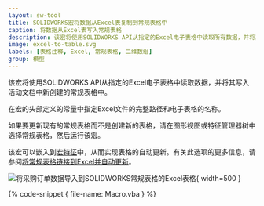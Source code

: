 ```yaml
---
layout: sw-tool
title: SOLIDWORKS宏将数据从Excel表复制到常规表格中
caption: 将数据从Excel表写入常规表格
description: 该宏将使用SOLIDWORKS API从指定的Excel电子表格中读取所有数据，并将其导入到活动文档的新常规表格中，或者更新现有表格
image: excel-to-table.svg
labels: [表格注释, Excel, 常规表格, 二维数组]
group: 模型
---
```

该宏将使用SOLIDWORKS API从指定的Excel电子表格中读取数据，并将其写入活动文档中新创建的常规表格中。

在宏的头部定义的常量中指定Excel文件的完整路径和电子表格的名称。

如果要更新现有的常规表格而不是创建新的表格，请在图形视图或特征管理器树中选择常规表格，然后运行该宏。

该宏可以嵌入到[宏特征](/solidworks-api/document/macro-feature)中，从而实现表格的自动更新。有关此选项的更多信息，请参阅[将常规表格链接到Excel并自动更新](/solidworks-api/document/macro-feature/general-table-link-excel/)。

![将采购订单数据导入到SOLIDWORKS常规表格的Excel表格](excel-table-to-sw-general-table.png){ width=500 }

{% code-snippet { file-name: Macro.vba } %}